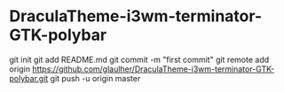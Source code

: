 # DraculaTheme-i3wm-terminator-GTK-polybar


git init
git add README.md
git commit -m "first commit"
git remote add origin https://github.com/glaulher/DraculaTheme-i3wm-terminator-GTK-polybar.git
git push -u origin master
